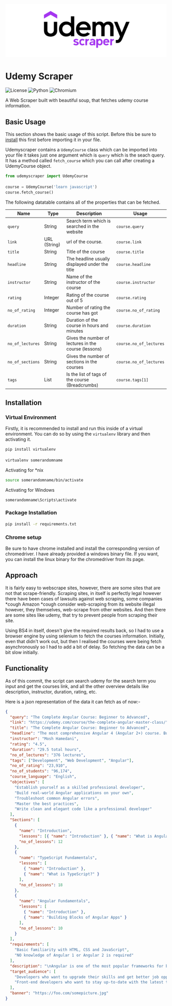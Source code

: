 ![scraper](docs/logo.png)

# Udemy Scraper

![License](https://img.shields.io/badge/LICENSE-GPL--3.0-brightgreen?style=for-the-badge)
![Python](https://img.shields.io/badge/PYTHON-3.9.6-blue?style=for-the-badge&logo=python&logoColor=white)
![Chromium](https://img.shields.io/badge/CHROMIUM-92.0.3-GREEN?style=for-the-badge&logo=GoogleChrome&logoColor=white)


A Web Scraper built with beautiful soup, that fetches udemy course information.

## Basic Usage
This section shows the basic usage of this script. Before this be sure to [install](#installation) this first before importing it in your file.

Udemyscraper contains a `UdemyCourse` class which can be imported into your file it takes just one argument which is `query` which is the seach query. It has a method called `fetch_course` which you can call after creating a UdemyCourse object.

```py
from udemyscraper import UdemyCourse

course = UdemyCourse('learn javascript')
course.fetch_course()
```

The following datatable contains all of the properties that can be fetched.

|Name             |Type         |Description                                          |Usage               |
|-----------------|-------------|-----------------------------------------------------|--------------------|
|`query`          |String       |Search term which is searched in the website   |`course.query`      |
|`link`           |URL (String) |url of the course.                             |`course.link`       |
|`title`          |String       |Title of the course                            |`course.title`      |
|`headline`       |String       |The headline usually displayed under the title |`course.headline`   |
|`instructor`     |String       |Name of the instructor of the course           |`course.instructor` |
|`rating`         |Integer      |Rating of the course out of 5                  |`course.rating`     |
|`no_of_rating`   |Integer      |Number of rating the course has got            |`course.no_of_rating` |
|`duration`       |String       |Duration of the course in hours and minutes    |`course.duration`   |
|`no_of_lectures` |String       |Gives the number of lectures in the course (lessons) |`course.no_of_lectures` |
|`no_of_sections` |String       |Gives the number of sections in the courses |`course.no_of_lectures` |
|`tags`           |List         |Is the list of tags of the course (Breadcrumbs) |`course.tags[1]`    |

## Installation

### Virtual Environment

Firstly, it is recommended to install and run this inside of a virtual environment. You can do so by using the `virtualenv` library and then activating it.

```sh
pip install virtualenv

virtualenv somerandomname

```

Activating for \*nix

```sh
source somerandomname/bin/activate
```

Activating for Windows

```
somerandomname\Scripts\activate
```

### Package Installation

```sh
pip install -r requirements.txt
```

### Chrome setup

Be sure to have chrome installed and install the corresponding version of chromedriver. I have already provided a windows binary file. If you want, you can install the linux binary for the chromedriver from its page.

## Approach

It is fairly easy to webscrape sites, however, there are some sites that are not that scrape-friendly. Scraping sites, in itself is perfectly legal however there have been cases of lawsuits against web scraping, some companies \*cough Amazon \*cough consider web-scraping from its website illegal however, they themselves, web-scrape from other websites. And then there are some sites like udemy, that try to prevent people from scraping their site.

Using BS4 in itself, doesn't give the required results back, so I had to use a browser engine by using selenium to fetch the courses information. Initially, even that didn't work out, but then I realised the courses were being fetch asynchronously so I had to add a bit of delay. So fetching the data can be a bit slow initially.

## Functionality

As of this commit, the script can search udemy for the search term you input and get the courses link, and all the other overview details like description, instructor, duration, rating, etc.

Here is a json representation of the data it can fetch as of now:-

```json
{
  "query": "The Complete Angular Course: Beginner to Advanced",
  "link": "https://udemy.com/course/the-complete-angular-master-class/",
  "title": "The Complete Angular Course: Beginner to Advanced",
  "headline": "The most comprehensive Angular 4 (Angular 2+) course. Build a real e-commerce app with Angular, Firebase and Bootstrap 4",
  "instructor": "Mosh Hamedani",
  "rating": "4.5",
  "duration": "29.5 total hours",
  "no_of_lectures": "376 lectures",
  "tags": ["Development", "Web Development", "Angular"],
  "no_of_rating": "23,910",
  "no_of_students": "96,174",
  "course_language": "English",
  "objectives": [
    "Establish yourself as a skilled professional developer",
    "Build real-world Angular applications on your own",
    "Troubleshoot common Angular errors",
    "Master the best practices",
    "Write clean and elegant code like a professional developer"
  ],
  "Sections": [
    {
      "name": "Introduction",
      "lessons": [{ "name": "Introduction" }, { "name": "What is Angular" }],
      "no_of_lessons": 12
    },
    {
      "name": "TypeScript Fundamentals",
      "lessons": [
        { "name": "Introduction" },
        { "name": "What is TypeScript?" }
      ],
      "no_of_lessons": 18
    },
    {
      "name": "Angular Fundamentals",
      "lessons": [
        { "name": "Introduction" },
        { "name": "Building Blocks of Angular Apps" }
      ],
      "no_of_lessons": 10
    }
  ],
  "requirements": [
    "Basic familiarity with HTML, CSS and JavaScript",
    "NO knowledge of Angular 1 or Angular 2 is required"
  ],
  "description": "\nAngular is one of the most popular frameworks for building client apps with HTML, CSS and TypeScript. If you want to establish yourself as a front-end or a full-stack developer, you need to learn Angular.\n\nIf you've been confused or frustrated jumping from one Angular 4 tutoria...",
  "target_audience": [
    "Developers who want to upgrade their skills and get better job opportunities",
    "Front-end developers who want to stay up-to-date with the latest technology"
  ],
  "banner": "https://foo.com/somepicture.jpg"
}
```
